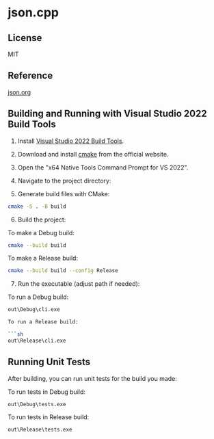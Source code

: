 # json.cpp

## License

MIT

## Reference

[json.org](http://json.org)

## Building and Running with Visual Studio 2022 Build Tools

1. Install [Visual Studio 2022 Build Tools](https://visualstudio.microsoft.com/visual-cpp-build-tools/).

2. Download and install [cmake](https://cmake.org/download/) from the official website.

3. Open the "x64 Native Tools Command Prompt for VS 2022".

4. Navigate to the project directory:

5. Generate build files with CMake:

```sh
cmake -S . -B build
```

6. Build the project:

To make a Debug build:

```sh
cmake --build build
```

To make a Release build:

```sh
cmake --build build --config Release
```

7. Run the executable (adjust path if needed):

To run a Debug build:

````sh
out\Debug\cli.exe

To run a Release build:

```sh
out\Release\cli.exe
````

## Running Unit Tests

After building, you can run unit tests for the build you made:

To run tests in Debug build:

```sh
out\Debug\tests.exe
```

To run tests in Release build:

```sh
out\Release\tests.exe
```
